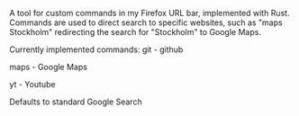 A tool for custom commands in my Firefox URL bar, implemented with Rust.
Commands are used to direct search to specific websites, such as "maps Stockholm" redirecting the search for "Stockholm" to Google Maps.

Currently implemented commands:
git     - github

maps   - Google Maps

yt     - Youtube

Defaults to standard Google Search
